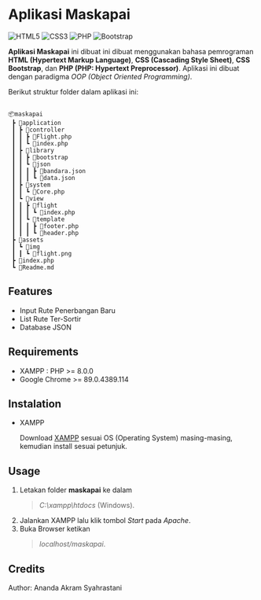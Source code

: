 # Aplikasi Maskapai

<img alt="HTML5" src="https://img.shields.io/badge/html5%20-%23E34F26.svg?&style=for-the-badge&logo=html5&logoColor=white"/> 
<img alt="CSS3" src="https://img.shields.io/badge/css3%20-%231572B6.svg?&style=for-the-badge&logo=css3&logoColor=white"/>
<img alt="PHP" src="https://img.shields.io/badge/php-%23777BB4.svg?&style=for-the-badge&logo=php&logoColor=white"/>
<img alt="Bootstrap" src="https://img.shields.io/badge/bootstrap%20-%23563D7C.svg?&style=for-the-badge&logo=bootstrap&logoColor=white"/>

**Aplikasi Maskapai** ini dibuat ini dibuat menggunakan bahasa pemrograman **HTML (Hypertext Markup Language)**, **CSS (Cascading Style Sheet)**, **CSS Bootstrap**, dan **PHP (PHP: Hypertext Preprocessor)**. Aplikasi ini dibuat dengan paradigma *OOP (Object Oriented Programming)*.

Berikut struktur folder dalam aplikasi ini:

```

📦maskapai
 ┣ 📂application
 ┃ ┣ 📂controller
 ┃ ┃ ┣ 📜Flight.php
 ┃ ┃ ┗ 📜index.php
 ┃ ┣ 📂library
 ┃ ┃ ┣ 📂bootstrap
 ┃ ┃ ┗ 📂json
 ┃ ┃ ┃ ┣ 📜bandara.json
 ┃ ┃ ┃ ┗ 📜data.json
 ┃ ┣ 📂system
 ┃ ┃ ┗ 📜Core.php
 ┃ ┗ 📂view
 ┃ ┃ ┣ 📂flight
 ┃ ┃ ┃ ┗ 📜index.php
 ┃ ┃ ┗ 📂template
 ┃ ┃ ┃ ┣ 📜footer.php
 ┃ ┃ ┃ ┗ 📜header.php
 ┣ 📂assets
 ┃ ┗ 📂img
 ┃ ┃ ┗ 📜flight.png
 ┣ 📜index.php
 ┗ 📜Readme.md

```

## Features

* Input Rute Penerbangan Baru
* List Rute Ter-Sortir
* Database JSON

## Requirements

* XAMPP : PHP >= 8.0.0
* Google Chrome >= 89.0.4389.114

## Instalation

* XAMPP

   Download [XAMPP](https://www.apachefriends.org/download.html) sesuai OS (Operating System) masing-masing, kemudian install sesuai petunjuk.
   
## Usage

1. Letakan folder **maskapai** ke dalam 
    > *C:\xampp\htdocs*  (Windows).
2. Jalankan XAMPP lalu klik tombol *Start* pada *Apache*.
3. Buka Browser ketikan 
   > *localhost/maskapai*.

## Credits

   Author: Ananda Akram Syahrastani